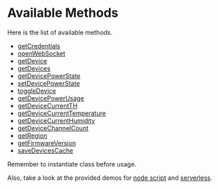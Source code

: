 # Available Methods

Here is the list of available methods.

* [getCredentials](getcredentials.md)
* [openWebSocket](openwebsocket.md)
* [getDevice](getdevice.md)
* [getDevices](getdevices.md)
* [getDevicePowerState](getdevicepowerstate.md)
* [setDevicePowerState](setdevicepowerstate.md)
* [toggleDevice](toggledevice.md)
* [getDevicePowerUsage](getdevicepowerusage.md)
* [getDeviceCurrentTH](getdevicecurrentth.md)
* [getDeviceCurrentTemperature](getdevicecurrenttemperature.md)
* [getDeviceCurrentHumidity](getdevicecurrenthumidity.md)
* [getDeviceChannelCount](getdevicechannelcount.md)
* [getRegion](getregion.md)
* [getFirmwareVersion](getfirmwareversion.md)
* [saveDevicesCache](savedevicescache.md)

Remember to instantiate class before usage.

Also, take a look at the provided demos for [node script](../demos/node.md) and [serverless](../demos/serverless.md).